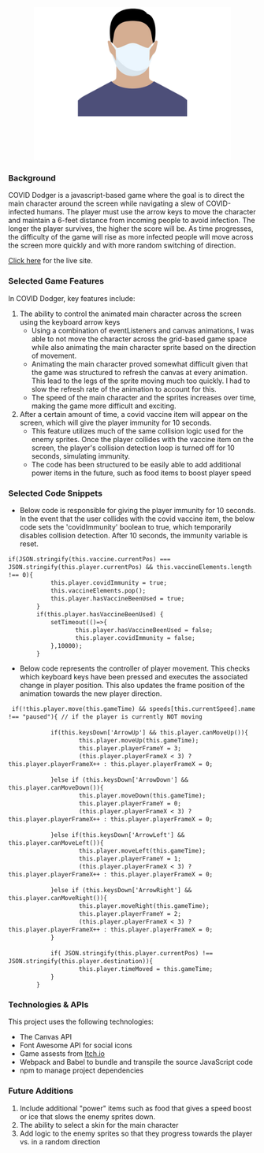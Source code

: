 
<p align="center"><img src="/images/gameLogo.png" width="400">  </p>

### Background
COVID Dodger is a javascript-based game where the goal is to direct the main character around the screen while navigating a slew of COVID-infected humans. 
The player must use the arrow keys to move the character and maintain a 6-feet distance from incoming people to avoid infection. The longer the player survives, the higher the score will be. As time progresses, the difficulty of the game will rise as more infected people will move across the screen more quickly and with more random switching of direction. 

[Click here](https://avakil3.github.io/COVID-Dodger/) for the live site. 

### Selected Game Features
In COVID Dodger, key features include:

1. The ability to control the animated main character across the screen using the keyboard arrow keys
    * Using a combination of eventListeners and canvas animations, I was able to not move the character across the grid-based game space while also animating the main character sprite based on the direction of movement.
    * Animating the main character proved somewhat difficult given that the game was structured to refresh the canvas at every animation. This lead to the legs of the sprite moving much too quickly. I had to slow the refresh rate of the animation to account for this.
    * The speed of the main character and the sprites increases over time, making the game more difficult and exciting.
2. After a certain amount of time, a covid vaccine item will appear on the screen, which will give the player immunity for 10 seconds.
    * This feature utilizes much of the same collision logic used for the enemy sprites. Once the player collides with the vaccine item on the screen, the player's collision detection loop is turned off for 10 seconds, simulating immunity. 
    * The code has been structured to be easily able to add additional power items in the future, such as food items to boost player speed


### Selected Code Snippets
* Below code is responsible for giving the player immunity for 10 seconds. In the event that the user collides with the covid vaccine item, the below code sets the 'covidImmunity' boolean to true, which temporarily disables collision detection. After 10 seconds, the immunity variable is reset.

```
if(JSON.stringify(this.vaccine.currentPos) === JSON.stringify(this.player.currentPos) && this.vaccineElements.length !== 0){
            this.player.covidImmunity = true;
            this.vaccineElements.pop();
            this.player.hasVaccineBeenUsed = true;
        }
        if(this.player.hasVaccineBeenUsed) {
            setTimeout(()=>{  
                   this.player.hasVaccineBeenUsed = false;
                   this.player.covidImmunity = false; 
            },10000);
        }        
```
* Below code represents the controller of player movement. This checks which keyboard keys have been pressed and executes the associated change in player position. This also updates the frame position of the animation towards the new player direction.
```
 if(!this.player.move(this.gameTime) && speeds[this.currentSpeed].name !== "paused"){ // if the player is currently NOT moving

            if(this.keysDown['ArrowUp'] && this.player.canMoveUp()){
                    this.player.moveUp(this.gameTime);
                    this.player.playerFrameY = 3;
                    (this.player.playerFrameX < 3) ? this.player.playerFrameX++ : this.player.playerFrameX = 0;

            }else if (this.keysDown['ArrowDown'] && this.player.canMoveDown()){
                    this.player.moveDown(this.gameTime);  
                    this.player.playerFrameY = 0;
                    (this.player.playerFrameX < 3) ? this.player.playerFrameX++ : this.player.playerFrameX = 0;

            }else if(this.keysDown['ArrowLeft'] && this.player.canMoveLeft()){
                    this.player.moveLeft(this.gameTime);   
                    this.player.playerFrameY = 1;
                    (this.player.playerFrameX < 3) ? this.player.playerFrameX++ : this.player.playerFrameX = 0;

            }else if (this.keysDown['ArrowRight'] && this.player.canMoveRight()){
                    this.player.moveRight(this.gameTime);    
                    this.player.playerFrameY = 2;
                    (this.player.playerFrameX < 3) ? this.player.playerFrameX++ : this.player.playerFrameX = 0;
            }
            
            if( JSON.stringify(this.player.currentPos) !== JSON.stringify(this.player.destination)){
                    this.player.timeMoved = this.gameTime;
            }
        }
  ```


### Technologies & APIs
This project uses the following technologies:

* The Canvas API
* Font Awesome API for social icons
* Game assests from [Itch.io](https://itch.io/game-assets/free)
* Webpack and Babel to bundle and transpile the source JavaScript code
* npm to manage project dependencies

### Future Additions
1. Include additional "power" items such as food that gives a speed boost or ice that slows the enemy sprites down. 
2. The ability to select a skin for the main character 
3. Add logic to the enemy sprites so that they progress towards the player vs. in a random direction

